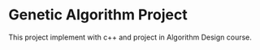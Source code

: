 # Genetic Algorithm Project
This project implement with c++ and project in Algorithm Design course.
